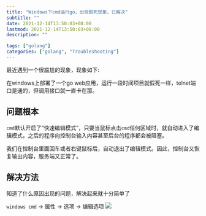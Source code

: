 ```yaml
---
title: "Windows下cmd运行go，出现假死现象，已解决"
subtitle: ""
date: 2021-12-14T13:50:03+08:00
lastmod: 2021-12-14T13:50:03+08:00
description: ""

tags: ["golang"]
categories: ["golang", "Troubleshooting"]
---
```


最近遇到一个很尴尬的现象，现象如下:

在windows上部署了一个go web应用，运行一段时间项目就假死一样，telnet端口是通的，但调用接口就一直卡在那。

## 问题根本

`cmd`默认开启了“快速编辑模式”，只要当鼠标点击`cmd`任何区域时，就自动进入了编辑模式，之后的程序向控制台输入内容甚至后台的程序都会被阻塞。

我们在控制台里面回车或者右键鼠标后，自动退出了编辑模式。因此，控制台又恢复输出内容，服务端又正常了。

## 解决方法

知道了什么原因出现的问题，解决起来就十分简单了

`windows cmd` -> 属性 -> 选项 -> 编辑选项
![](/img/fix-windows-cmd-hang.png)
